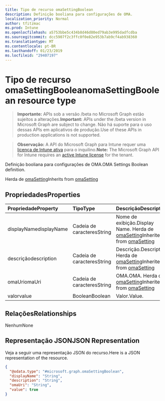 ```yaml
---
title: Tipo de recurso omaSettingBoolean
description: Definição booliana para configurações de OMA.
localization_priority: Normal
author: tfitzmac
ms.prod: Intune
ms.openlocfilehash: a5753bbe5c434b8d46d80ed79ab3e995dadfcdba
ms.sourcegitcommit: dcc5907f2c3ffc0f0e82e953b7ab9cf4ab938360
ms.translationtype: MT
ms.contentlocale: pt-BR
ms.lasthandoff: 01/23/2019
ms.locfileid: "29407197"
---
```

# <a name="omasettingboolean-resource-type"></a><span data-ttu-id="d9615-103">Tipo de recurso omaSettingBoolean</span><span class="sxs-lookup"><span data-stu-id="d9615-103">omaSettingBoolean resource type</span></span>

> <span data-ttu-id="d9615-104">**Importante:** APIs sob a versão /beta no Microsoft Graph estão sujeitos a alterações.</span><span class="sxs-lookup"><span data-stu-id="d9615-104">**Important:** APIs under the /beta version in Microsoft Graph are subject to change.</span></span> <span data-ttu-id="d9615-105">Não há suporte para o uso dessas APIs em aplicativos de produção.</span><span class="sxs-lookup"><span data-stu-id="d9615-105">Use of these APIs in production applications is not supported.</span></span>

> <span data-ttu-id="d9615-106">**Observação:** A API do Microsoft Graph para Intune requer uma [licença de Intune ativa](https://go.microsoft.com/fwlink/?linkid=839381) para o inquilino.</span><span class="sxs-lookup"><span data-stu-id="d9615-106">**Note:** The Microsoft Graph API for Intune requires an [active Intune license](https://go.microsoft.com/fwlink/?linkid=839381) for the tenant.</span></span>

<span data-ttu-id="d9615-107">Definição booliana para configurações de OMA.</span><span class="sxs-lookup"><span data-stu-id="d9615-107">OMA Settings Boolean definition.</span></span>


<span data-ttu-id="d9615-108">Herda de [omaSetting](../resources/intune-deviceconfig-omasetting.md)</span><span class="sxs-lookup"><span data-stu-id="d9615-108">Inherits from [omaSetting](../resources/intune-deviceconfig-omasetting.md)</span></span>

## <a name="properties"></a><span data-ttu-id="d9615-109">Propriedades</span><span class="sxs-lookup"><span data-stu-id="d9615-109">Properties</span></span>
|<span data-ttu-id="d9615-110">Propriedade</span><span class="sxs-lookup"><span data-stu-id="d9615-110">Property</span></span>|<span data-ttu-id="d9615-111">Tipo</span><span class="sxs-lookup"><span data-stu-id="d9615-111">Type</span></span>|<span data-ttu-id="d9615-112">Descrição</span><span class="sxs-lookup"><span data-stu-id="d9615-112">Description</span></span>|
|:---|:---|:---|
|<span data-ttu-id="d9615-113">displayName</span><span class="sxs-lookup"><span data-stu-id="d9615-113">displayName</span></span>|<span data-ttu-id="d9615-114">Cadeia de caracteres</span><span class="sxs-lookup"><span data-stu-id="d9615-114">String</span></span>|<span data-ttu-id="d9615-115">Nome de exibição.</span><span class="sxs-lookup"><span data-stu-id="d9615-115">Display Name.</span></span> <span data-ttu-id="d9615-116">Herda de [omaSetting](../resources/intune-deviceconfig-omasetting.md)</span><span class="sxs-lookup"><span data-stu-id="d9615-116">Inherited from [omaSetting](../resources/intune-deviceconfig-omasetting.md)</span></span>|
|<span data-ttu-id="d9615-117">descrição</span><span class="sxs-lookup"><span data-stu-id="d9615-117">description</span></span>|<span data-ttu-id="d9615-118">Cadeia de caracteres</span><span class="sxs-lookup"><span data-stu-id="d9615-118">String</span></span>|<span data-ttu-id="d9615-119">Descrição.</span><span class="sxs-lookup"><span data-stu-id="d9615-119">Description.</span></span> <span data-ttu-id="d9615-120">Herda de [omaSetting](../resources/intune-deviceconfig-omasetting.md)</span><span class="sxs-lookup"><span data-stu-id="d9615-120">Inherited from [omaSetting](../resources/intune-deviceconfig-omasetting.md)</span></span>|
|<span data-ttu-id="d9615-121">omaUri</span><span class="sxs-lookup"><span data-stu-id="d9615-121">omaUri</span></span>|<span data-ttu-id="d9615-122">Cadeia de caracteres</span><span class="sxs-lookup"><span data-stu-id="d9615-122">String</span></span>|<span data-ttu-id="d9615-123">OMA.</span><span class="sxs-lookup"><span data-stu-id="d9615-123">OMA.</span></span> <span data-ttu-id="d9615-124">Herda de [omaSetting](../resources/intune-deviceconfig-omasetting.md)</span><span class="sxs-lookup"><span data-stu-id="d9615-124">Inherited from [omaSetting](../resources/intune-deviceconfig-omasetting.md)</span></span>|
|<span data-ttu-id="d9615-125">valor</span><span class="sxs-lookup"><span data-stu-id="d9615-125">value</span></span>|<span data-ttu-id="d9615-126">Boolean</span><span class="sxs-lookup"><span data-stu-id="d9615-126">Boolean</span></span>|<span data-ttu-id="d9615-127">Valor.</span><span class="sxs-lookup"><span data-stu-id="d9615-127">Value.</span></span>|

## <a name="relationships"></a><span data-ttu-id="d9615-128">Relações</span><span class="sxs-lookup"><span data-stu-id="d9615-128">Relationships</span></span>
<span data-ttu-id="d9615-129">Nenhum</span><span class="sxs-lookup"><span data-stu-id="d9615-129">None</span></span>

## <a name="json-representation"></a><span data-ttu-id="d9615-130">Representação JSON</span><span class="sxs-lookup"><span data-stu-id="d9615-130">JSON Representation</span></span>
<span data-ttu-id="d9615-131">Veja a seguir uma representação JSON do recurso.</span><span class="sxs-lookup"><span data-stu-id="d9615-131">Here is a JSON representation of the resource.</span></span>
<!-- {
  "blockType": "resource",
  "@odata.type": "microsoft.graph.omaSettingBoolean"
}
-->
``` json
{
  "@odata.type": "#microsoft.graph.omaSettingBoolean",
  "displayName": "String",
  "description": "String",
  "omaUri": "String",
  "value": true
}
```




